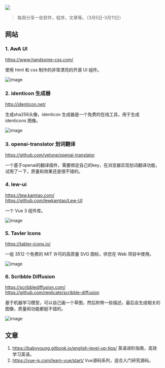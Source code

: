 <img src="https://user-images.githubusercontent.com/65840178/223012525-7e2d1b66-fea5-4709-880e-1abc4e091fc7.png"/>  

> 每周分享一些软件，程序，文章等。（3月5日-3月11日）

## 网站

### 1. AwA UI

https://www.handsome-css.com/

使用 html 和 css 制作的非常漂亮的开源 UI 组件。

![image](https://user-images.githubusercontent.com/65840178/223012525-7e2d1b66-fea5-4709-880e-1abc4e091fc7.png)

### 2. identicon 生成器

http://identicon.net/

生成sha256头像，identicon 生成器是一个免费的在线工具，用于生成 identicons 图像。

![image](https://user-images.githubusercontent.com/65840178/223012773-2a102a5d-5dd1-4d3d-b2c6-ad07d2e9a30c.png)


### 3. openai-translator 划词翻译

https://github.com/yetone/openai-translator

一个基于openai的翻译插件，需要绑定自己的key，在浏览器实现划词翻译功能，试用了一下，质量和效果还是很不错的。

### 4. lew-ui

https://lew.kamtao.com/  
https://github.com/lewkamtao/Lew-UI  

一个 Vue 3 组件库。

![image](https://user-images.githubusercontent.com/65840178/223326329-42d7311f-4fbf-465f-a998-a5d8d9b2df0e.png)

### 5. Tavler Icons

https://tabler-icons.io/

一组 3512 个免费的 MIT 许可的高质量 SVG 图标，供您在 Web 项目中使用。

![image](https://user-images.githubusercontent.com/65840178/223887928-8e489bda-3ecf-4a91-b30d-3f460e4222dc.png)

### 6. Scribble Diffusion

https://scribblediffusion.com/  
https://github.com/replicate/scribble-diffusion  

基于机器学习模型，可以自己画一个草图，然后附带一些描述，最后会生成相关的图像，质量和功能都挺不错的。

![image](https://user-images.githubusercontent.com/65840178/224261272-7e0deaa0-9887-4b3a-a690-efc210d03f6a.png)

## 文章

1. https://babyyoung.gitbook.io/english-level-up-tips/  英语进阶指南，高效学习英语。
2. https://vue-js.com/learn-vue/start/  Vue源码系列，适合入门研究源码。
